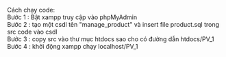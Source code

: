 Cách chạy code:
<br>
Bước 1 : Bật xampp truy cập vào phpMyAdmin
<br>
Bước 2 : tạo một csdl tên "manage_product" và insert file product.sql trong src code vào csdl
<br>
Bước 3 : copy src vào thư mục htdocs sao cho có đường dẫn htdocs/PV_1
<br>
Bước 4 : khởi động xampp chạy localhost/PV_1
